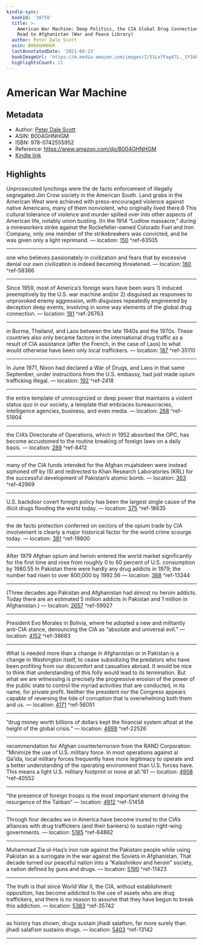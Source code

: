 ```yaml
---
kindle-sync:
  bookId: '38756'
  title: >-
    American War Machine: Deep Politics, the CIA Global Drug Connection, and the
    Road to Afghanistan (War and Peace Library)
  author: Peter Dale Scott
  asin: B004GHNHGM
  lastAnnotatedDate: '2021-08-23'
  bookImageUrl: 'https://m.media-amazon.com/images/I/51LxfFag47L._SY160.jpg'
  highlightsCount: 21
---
```

# American War Machine
## Metadata
* Author: [Peter Dale Scott](https://www.amazon.com/Peter-Dale-Scott/e/B001IGJXJO/ref=dp_byline_cont_ebooks_1)
* ASIN: B004GHNHGM
* ISBN: 978-0742555952
* Reference: https://www.amazon.com/dp/B004GHNHGM
* [Kindle link](kindle://book?action=open&asin=B004GHNHGM)

## Highlights
Unprosecuted lynchings were the de facto enforcement of illegally segregated Jim Crow society in the American South. Land grabs in the American West were achieved with press-encouraged violence against native Americans, many of them nonviolent, who originally lived there.6 This cultural tolerance of violence and murder spilled over into other aspects of American life, notably union busting. (In the 1914 “Ludlow massacre,” during a mineworkers strike against the Rockefeller-owned Colorado Fuel and Iron Company, only one member of the strikebreakers was convicted, and he was given only a light reprimand. — location: [150](kindle://book?action=open&asin=B004GHNHGM&location=150) ^ref-63505

---
one who believes passionately in civilization and fears that by excessive denial our own civilization is indeed becoming threatened. — location: [160](kindle://book?action=open&asin=B004GHNHGM&location=160) ^ref-58366

---
Since 1959, most of America’s foreign wars have been wars 1) induced preemptively by the U.S. war machine and/or 2) disguised as responses to unprovoked enemy aggression, with disguises repeatedly engineered by deception deep events, involving in some way elements of the global drug connection. — location: [181](kindle://book?action=open&asin=B004GHNHGM&location=181) ^ref-26763

---
in Burma, Thailand, and Laos between the late 1940s and the 1970s. These countries also only became factors in the international drug traffic as a result of CIA assistance (after the French, in the case of Laos) to what would otherwise have been only local traffickers. — location: [187](kindle://book?action=open&asin=B004GHNHGM&location=187) ^ref-35110

---
In June 1971, Nixon had declared a War of Drugs, and Laos in that same September, under instructions from the U.S. embassy, had just made opium trafficking illegal. — location: [192](kindle://book?action=open&asin=B004GHNHGM&location=192) ^ref-2418

---
the entire template of unrecognized or deep power that maintains a violent status quo in our society, a template that embraces bureaucracies, intelligence agencies, business, and even media. — location: [268](kindle://book?action=open&asin=B004GHNHGM&location=268) ^ref-51904

---
the CIA’s Directorate of Operations, which in 1952 absorbed the OPC, has become accustomed to the routine breaking of foreign laws on a daily basis. — location: [289](kindle://book?action=open&asin=B004GHNHGM&location=289) ^ref-8412

---
many of the CIA funds intended for the Afghan mujahideen were instead siphoned off by ISI and redirected to Khan Research Laboratories (KRL) for the successful development of Pakistan’s atomic bomb. — location: [363](kindle://book?action=open&asin=B004GHNHGM&location=363) ^ref-42969

---
U.S. backdoor covert foreign policy has been the largest single cause of the illicit drugs flooding the world today. — location: [375](kindle://book?action=open&asin=B004GHNHGM&location=375) ^ref-18635

---
the de facto protection conferred on sectors of the opium trade by CIA involvement is clearly a major historical factor for the world crime scourge today. — location: [381](kindle://book?action=open&asin=B004GHNHGM&location=381) ^ref-19800

---
After 1979 Afghan opium and heroin entered the world market significantly for the first time and rose from roughly 0 to 60 percent of U.S. consumption by 1980.55 In Pakistan there were hardly any drug addicts in 1979; the number had risen to over 800,000 by 1992.56 — location: [388](kindle://book?action=open&asin=B004GHNHGM&location=388) ^ref-13244

---
(Three decades ago Pakistan and Afghanistan had almost no heroin addicts. Today there are an estimated 5 million addicts in Pakistan and 1 million in Afghanistan.) — location: [2657](kindle://book?action=open&asin=B004GHNHGM&location=2657) ^ref-59927

---
President Evo Morales in Bolivia, where he adopted a new and militantly anti-CIA stance, denouncing the CIA as “absolute and universal evil.” — location: [4152](kindle://book?action=open&asin=B004GHNHGM&location=4152) ^ref-38683

---
What is needed more than a change in Afghanistan or in Pakistan is a change in Washington itself, to cease subsidizing the predators who have been profiting from our discomfort and casualties abroad. It would be nice to think that understanding of this folly would lead to its termination. But what we are witnessing is precisely the progressive erosion of the power of the public state to control the myriad activities that are conducted, in its name, for private profit. Neither the president nor the Congress appears capable of reversing the tide of corruption that is overwhelming both them and us. — location: [4171](kindle://book?action=open&asin=B004GHNHGM&location=4171) ^ref-56051

---
“drug money worth billions of dollars kept the financial system afloat at the height of the global crisis.” — location: [4898](kindle://book?action=open&asin=B004GHNHGM&location=4898) ^ref-22526

---
recommendation for Afghan counterterrorism from the RAND Corporation: “Minimize the use of U.S. military force. In most operations against al Qa’ida, local military forces frequently have more legitimacy to operate and a better understanding of the operating environment than U.S. forces have. This means a light U.S. military footprint or none at all.”61 — location: [4908](kindle://book?action=open&asin=B004GHNHGM&location=4908) ^ref-40552

---
“the presence of foreign troops is the most important element driving the resurgence of the Taliban” — location: [4912](kindle://book?action=open&asin=B004GHNHGM&location=4912) ^ref-51458

---
Through four decades we in America have become inured to the CIA’s alliances with drug traffickers (and their bankers) to sustain right-wing governments. — location: [5185](kindle://book?action=open&asin=B004GHNHGM&location=5185) ^ref-64862

---
Muhammad Zia ul-Haq’s iron rule against the Pakistani people while using Pakistan as a surrogate in the war against the Soviets in Afghanistan. That decade turned our peaceful nation into a “Kalashnikov and heroin” society, a nation defined by guns and drugs. — location: [5190](kindle://book?action=open&asin=B004GHNHGM&location=5190) ^ref-11423

---
The truth is that since World War II, the CIA, without establishment opposition, has become addicted to the use of assets who are drug traffickers, and there is no reason to assume that they have begun to break this addiction. — location: [5383](kindle://book?action=open&asin=B004GHNHGM&location=5383) ^ref-35742

---
as history has shown, drugs sustain jihadi salafism, far more surely than jihadi salafism sustains drugs. — location: [5403](kindle://book?action=open&asin=B004GHNHGM&location=5403) ^ref-13142

---
